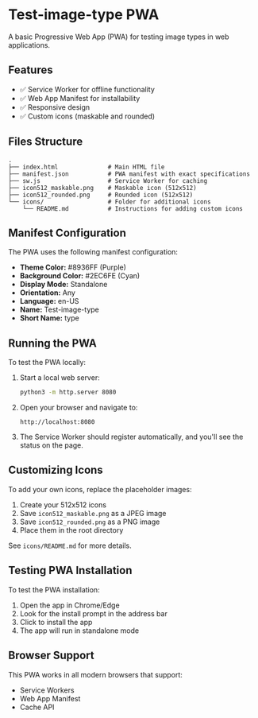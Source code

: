 # Test-image-type PWA

A basic Progressive Web App (PWA) for testing image types in web applications.

## Features

- ✅ Service Worker for offline functionality
- ✅ Web App Manifest for installability
- ✅ Responsive design
- ✅ Custom icons (maskable and rounded)

## Files Structure

```
.
├── index.html              # Main HTML file
├── manifest.json           # PWA manifest with exact specifications
├── sw.js                   # Service Worker for caching
├── icon512_maskable.png    # Maskable icon (512x512)
├── icon512_rounded.png     # Rounded icon (512x512)
└── icons/                  # Folder for additional icons
    └── README.md           # Instructions for adding custom icons
```

## Manifest Configuration

The PWA uses the following manifest configuration:
- **Theme Color:** #8936FF (Purple)
- **Background Color:** #2EC6FE (Cyan)
- **Display Mode:** Standalone
- **Orientation:** Any
- **Language:** en-US
- **Name:** Test-image-type
- **Short Name:** type

## Running the PWA

To test the PWA locally:

1. Start a local web server:
   ```bash
   python3 -m http.server 8080
   ```

2. Open your browser and navigate to:
   ```
   http://localhost:8080
   ```

3. The Service Worker should register automatically, and you'll see the status on the page.

## Customizing Icons

To add your own icons, replace the placeholder images:

1. Create your 512x512 icons
2. Save `icon512_maskable.png` as a JPEG image
3. Save `icon512_rounded.png` as a PNG image
4. Place them in the root directory

See `icons/README.md` for more details.

## Testing PWA Installation

To test the PWA installation:
1. Open the app in Chrome/Edge
2. Look for the install prompt in the address bar
3. Click to install the app
4. The app will run in standalone mode

## Browser Support

This PWA works in all modern browsers that support:
- Service Workers
- Web App Manifest
- Cache API